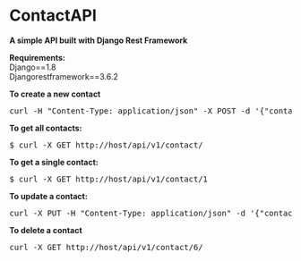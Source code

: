 # ContactAPI

<p><b>A simple API built with Django Rest Framework</b></p>

<p>
<b>Requirements:</b><br>
Django==1.8<br>
Djangorestframework==3.6.2<br>
</p>

<p>
<b>To create a new contact</b> <br>
<pre>curl -H "Content-Type: application/json" -X POST -d '{"contact_name": "Mark", "contact_number": "23456","contact_address": "Dallas"}' http://host/api/v1/contact/ </pre>
</p>

<p>
<b>To get all contacts:</b><br>
<pre>$ curl -X GET http://host/api/v1/contact/</pre>
</p>

<p>
<b>To get a single contact:</b><br>
<pre>$ curl -X GET http://host/api/v1/contact/1</pre>
</p>

<p>
<b>To update a contact:</b> <br>
<pre>curl -X PUT -H "Content-Type: application/json" -d '{"contact_name": "Mark cubar", "contact_number": "23456","contact_address": "Dallas"}' http://host/api/v1/contact/6/</pre>
</p>

<p>
<b>To delete a contact</b> <br>
<pre>curl -X GET http://host/api/v1/contact/6/</pre>
</p>
